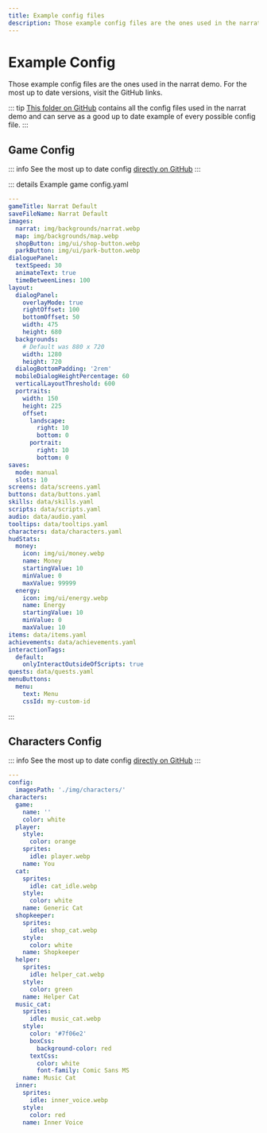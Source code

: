 ```yaml
---
title: Example config files
description: Those example config files are the ones used in the narrat demo
---
```


# Example Config

Those example config files are the ones used in the narrat demo. For the most up to date versions, visit the GitHub links.

::: tip
[This folder on GitHub](https://github.com/liana-p/narrat-engine/tree/main/packages/narrat/examples/games/demo/data) contains all the config files used in the narrat demo and can serve as a good up to date example of every possible config file.
:::

## Game Config

::: info
See the most up to date config [directly on GitHub](https://github.com/liana-p/narrat-engine/blob/main/packages/narrat/examples/games/demo/data/config.yaml)
:::

::: details Example game config.yaml

```yaml
---
gameTitle: Narrat Default
saveFileName: Narrat Default
images:
  narrat: img/backgrounds/narrat.webp
  map: img/backgrounds/map.webp
  shopButton: img/ui/shop-button.webp
  parkButton: img/ui/park-button.webp
dialoguePanel:
  textSpeed: 30
  animateText: true
  timeBetweenLines: 100
layout:
  dialogPanel:
    overlayMode: true
    rightOffset: 100
    bottomOffset: 50
    width: 475
    height: 680
  backgrounds:
    # Default was 880 x 720
    width: 1280
    height: 720
  dialogBottomPadding: '2rem'
  mobileDialogHeightPercentage: 60
  verticalLayoutThreshold: 600
  portraits:
    width: 150
    height: 225
    offset:
      landscape:
        right: 10
        bottom: 0
      portrait:
        right: 10
        bottom: 0
saves:
  mode: manual
  slots: 10
screens: data/screens.yaml
buttons: data/buttons.yaml
skills: data/skills.yaml
scripts: data/scripts.yaml
audio: data/audio.yaml
tooltips: data/tooltips.yaml
characters: data/characters.yaml
hudStats:
  money:
    icon: img/ui/money.webp
    name: Money
    startingValue: 10
    minValue: 0
    maxValue: 99999
  energy:
    icon: img/ui/energy.webp
    name: Energy
    startingValue: 10
    minValue: 0
    maxValue: 10
items: data/items.yaml
achievements: data/achievements.yaml
interactionTags:
  default:
    onlyInteractOutsideOfScripts: true
quests: data/quests.yaml
menuButtons:
  menu:
    text: Menu
    cssId: my-custom-id
```

:::

## Characters Config

::: info
See the most up to date config [directly on GitHub](https://github.com/liana-p/narrat-engine/blob/main/packages/narrat/examples/games/demo/data/characters.yaml)
:::

```yaml
---
config:
  imagesPath: './img/characters/'
characters:
  game:
    name: ''
    color: white
  player:
    style:
      color: orange
    sprites:
      idle: player.webp
    name: You
  cat:
    sprites:
      idle: cat_idle.webp
    style:
      color: white
    name: Generic Cat
  shopkeeper:
    sprites:
      idle: shop_cat.webp
    style:
      color: white
    name: Shopkeeper
  helper:
    sprites:
      idle: helper_cat.webp
    style:
      color: green
    name: Helper Cat
  music_cat:
    sprites:
      idle: music_cat.webp
    style:
      color: '#7f06e2'
      boxCss:
        background-color: red
      textCss:
        color: white
        font-family: Comic Sans MS
    name: Music Cat
  inner:
    sprites:
      idle: inner_voice.webp
    style:
      color: red
    name: Inner Voice
```
